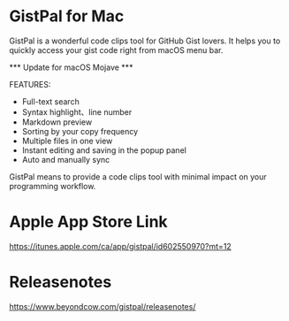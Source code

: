 # GistPal for Mac

GistPal is a wonderful code clips tool for GitHub Gist lovers. It helps you to quickly access your gist code right from macOS menu bar.

*** Update for macOS Mojave ***

FEATURES: 

* Full-text search
* Syntax highlight、line number
* Markdown preview
* Sorting by your copy frequency
* Multiple files in one view
* Instant editing and saving in the popup panel
* Auto and manually sync

GistPal means to provide a code clips tool with minimal impact on your programming workflow.

# Apple App Store Link

https://itunes.apple.com/ca/app/gistpal/id602550970?mt=12

# Releasenotes

https://www.beyondcow.com/gistpal/releasenotes/


